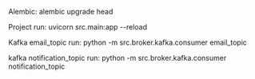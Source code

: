 Alembic: 
alembic upgrade head 

Project run: 
uvicorn src.main:app --reload

Kafka email_topic run: 
python -m src.broker.kafka.consumer email_topic 

kafka notification_topic run: 
python -m src.broker.kafka.consumer notification_topic
